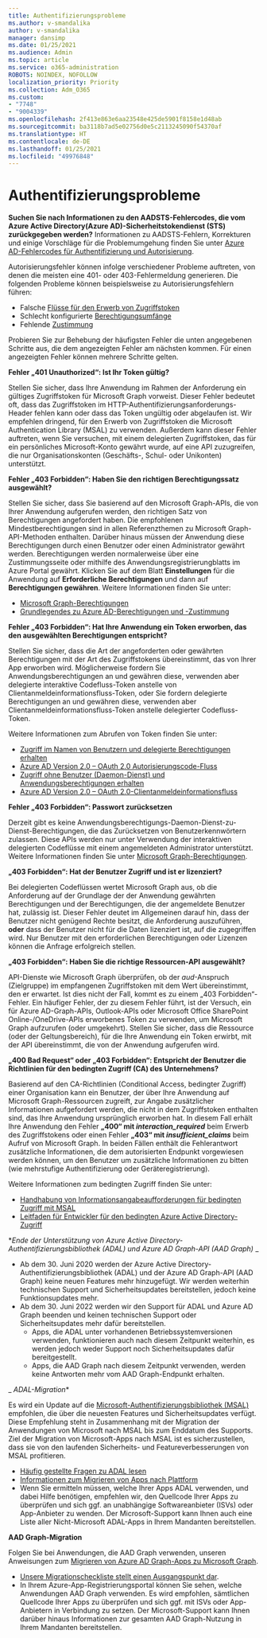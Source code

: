 ```yaml
---
title: Authentifizierungsprobleme
ms.author: v-smandalika
author: v-smandalika
manager: dansimp
ms.date: 01/25/2021
ms.audience: Admin
ms.topic: article
ms.service: o365-administration
ROBOTS: NOINDEX, NOFOLLOW
localization_priority: Priority
ms.collection: Adm_O365
ms.custom:
- "7748"
- "9004339"
ms.openlocfilehash: 2f413e863e6aa23548e425de5901f8158e1d48ab
ms.sourcegitcommit: ba3118b7ad5e02756d0e5c2113245090f54370af
ms.translationtype: HT
ms.contentlocale: de-DE
ms.lasthandoff: 01/25/2021
ms.locfileid: "49976848"
---
```

# <a name="authentication-issues"></a>Authentifizierungsprobleme

**Suchen Sie nach Informationen zu den AADSTS-Fehlercodes, die vom Azure Active Directory(Azure AD)-Sicherheitstokendienst (STS) zurückgegeben werden?** Informationen zu AADSTS-Fehlern, Korrekturen und einige Vorschläge für die Problemumgehung finden Sie unter [Azure AD-Fehlercodes für Authentifizierung und Autorisierung](https://docs.microsoft.com/azure/active-directory/develop/reference-aadsts-error-codes).

Autorisierungsfehler können infolge verschiedener Probleme auftreten, von denen die meisten eine 401- oder 403-Fehlermeldung generieren. Die folgenden Probleme können beispielsweise zu Autorisierungsfehlern führen:

- Falsche [Flüsse für den Erwerb von Zugriffstoken](https://docs.microsoft.com/azure/active-directory/develop/authentication-vs-authorization) 
- Schlecht konfigurierte [Berechtigungsumfänge](https://docs.microsoft.com/azure/active-directory/develop/v2-permissions-and-consent) 
- Fehlende [Zustimmung](https://docs.microsoft.com/azure/active-directory/develop/howto-convert-app-to-be-multi-tenant#understanding-user-and-admin-consent)

Probieren Sie zur Behebung der häufigsten Fehler die unten angegebenen Schritte aus, die dem angezeigten Fehler am nächsten kommen. Für einen angezeigten Fehler können mehrere Schritte gelten.

**Fehler „401 Unauthorized“: Ist Ihr Token gültig?**

Stellen Sie sicher, dass Ihre Anwendung im Rahmen der Anforderung ein gültiges Zugriffstoken für Microsoft Graph vorweist. Dieser Fehler bedeutet oft, dass das Zugriffstoken im HTTP-Authentifizierungsanforderungs-Header fehlen kann oder dass das Token ungültig oder abgelaufen ist. Wir empfehlen dringend, für den Erwerb von Zugriffstoken die Microsoft Authentication Library (MSAL) zu verwenden. Außerdem kann dieser Fehler auftreten, wenn Sie versuchen, mit einem delegierten Zugriffstoken, das für ein persönliches Microsoft-Konto gewährt wurde, auf eine API zuzugreifen, die nur Organisationskonten (Geschäfts-, Schul- oder Unikonten) unterstützt.

**Fehler „403 Forbidden“: Haben Sie den richtigen Berechtigungssatz ausgewählt?**

Stellen Sie sicher, dass Sie basierend auf den Microsoft Graph-APIs, die von Ihrer Anwendung aufgerufen werden, den richtigen Satz von Berechtigungen angefordert haben. Die empfohlenen Mindestberechtigungen sind in allen Referenzthemen zu Microsoft Graph-API-Methoden enthalten. Darüber hinaus müssen der Anwendung diese Berechtigungen durch einen Benutzer oder einen Administrator gewährt werden. Berechtigungen werden normalerweise über eine Zustimmungsseite oder mithilfe des Anwendungsregistrierungblatts im Azure Portal gewährt. Klicken Sie auf dem Blatt **Einstellungen** für die Anwendung auf **Erforderliche Berechtigungen** und dann auf **Berechtigungen gewähren**. Weitere Informationen finden Sie unter:

- [Microsoft Graph-Berechtigungen](https://docs.microsoft.com/graph/permissions-reference) 
- [Grundlegendes zu Azure AD-Berechtigungen und -Zustimmung](https://docs.microsoft.com/azure/active-directory/develop/v2-permissions-and-consent)

**Fehler „403 Forbidden“: Hat Ihre Anwendung ein Token erworben, das den ausgewählten Berechtigungen entspricht?**

Stellen Sie sicher, dass die Art der angeforderten oder gewährten Berechtigungen mit der Art des Zugriffstokens übereinstimmt, das von Ihrer App erworben wird. Möglicherweise fordern Sie Anwendungsberechtigungen an und gewähren diese, verwenden aber delegierte interaktive Codefluss-Token anstelle von Clientanmeldeinformationsfluss-Token, oder Sie fordern delegierte Berechtigungen an und gewähren diese, verwenden aber Clientanmeldeinformationsfluss-Token anstelle delegierter Codefluss-Token.

Weitere Informationen zum Abrufen von Token finden Sie unter:

- [Zugriff im Namen von Benutzern und delegierte Berechtigungen erhalten](https://docs.microsoft.com/graph/auth-v2-user) 
- [Azure AD Version 2.0 – OAuth 2.0 Autorisierungscode-Fluss](https://docs.microsoft.com/azure/active-directory/develop/v2-oauth2-auth-code-flow) 
- [Zugriff ohne Benutzer (Daemon-Dienst) und Anwendungsberechtigungen erhalten](https://docs.microsoft.com/graph/auth-v2-service) 
- [Azure AD Version 2.0 – OAuth 2.0-Clientanmeldeinformationsfluss](https://docs.microsoft.com/azure/active-directory/develop/v2-oauth2-client-creds-grant-flow)

**Fehler „403 Forbidden“: Passwort zurücksetzen**

Derzeit gibt es keine Anwendungsberechtigungs-Daemon-Dienst-zu-Dienst-Berechtigungen, die das Zurücksetzen von Benutzerkennwörtern zulassen. Diese APIs werden nur unter Verwendung der interaktiven delegierten Codeflüsse mit einem angemeldeten Administrator unterstützt. Weitere Informationen finden Sie unter [Microsoft Graph-Berechtigungen](https://docs.microsoft.com/graph/permissions-reference).

**„403 Forbidden“: Hat der Benutzer Zugriff und ist er lizenziert?**

Bei delegierten Codeflüssen wertet Microsoft Graph aus, ob die Anforderung auf der Grundlage der der Anwendung gewährten Berechtigungen und der Berechtigungen, die der angemeldete Benutzer hat, zulässig ist. Dieser Fehler deutet im Allgemeinen darauf hin, dass der Benutzer nicht genügend Rechte besitzt, die Anforderung auszuführen, **oder** dass der Benutzer nicht für die Daten lizenziert ist, auf die zugegriffen wird. Nur Benutzer mit den erforderlichen Berechtigungen oder Lizenzen können die Anfrage erfolgreich stellen.

**„403 Forbidden“: Haben Sie die richtige Ressourcen-API ausgewählt?**

API-Dienste wie Microsoft Graph überprüfen, ob der *aud*-Anspruch (Zielgruppe) im empfangenen Zugriffstoken mit dem Wert übereinstimmt, den er erwartet. Ist dies nicht der Fall, kommt es zu einem „403 Forbidden“-Fehler. Ein häufiger Fehler, der zu diesem Fehler führt, ist der Versuch, ein für Azure AD-Graph-APIs, Outlook-APIs oder Microsoft Office SharePoint Online-/OneDrive-APIs erworbenes Token zu verwenden, um Microsoft Graph aufzurufen (oder umgekehrt). Stellen Sie sicher, dass die Ressource (oder der Geltungsbereich), für die Ihre Anwendung ein Token erwirbt, mit der API übereinstimmt, die von der Anwendung aufgerufen wird.

**„400 Bad Request“ oder „403 Forbidden“: Entspricht der Benutzer die Richtlinien für den bedingten Zugriff (CA) des Unternehmens?**

Basierend auf den CA-Richtlinien (Conditional Access, bedingter Zugriff) einer Organisation kann ein Benutzer, der über Ihre Anwendung auf Microsoft Graph-Ressourcen zugreift, zur Angabe zusätzlicher Informationen aufgefordert werden, die nicht in dem Zugriffstoken enthalten sind, das Ihre Anwendung ursprünglich erworben hat. In diesem Fall erhält Ihre Anwendung den Fehler **„400“ mit *interaction_required*** beim Erwerb des Zugriffstokens oder einen Fehler **„403“ mit *insufficient_claims*** beim Aufruf von Microsoft Graph. In beiden Fällen enthält die Fehlerantwort zusätzliche Informationen, die dem autorisierten Endpunkt vorgewiesen werden können, um den Benutzer um zusätzliche Informationen zu bitten (wie mehrstufige Authentifizierung oder Geräteregistrierung).

Weitere Informationen zum bedingten Zugriff finden Sie unter:

- [Handhabung von Informationsangabeaufforderungen für bedingten Zugriff mit MSAL](https://docs.microsoft.com/azure/active-directory/develop/msal-error-handling-dotnet#conditional-access-and-claims-challenges) 
- [Leitfaden für Entwickler für den bedingten Azure Active Directory-Zugriff](https://docs.microsoft.com/azure/active-directory/develop/v2-conditional-access-dev-guide)

**_Ende der Unterstützung von Azure Active Directory-Authentifizierungsbibliothek (ADAL) und Azure AD Graph-API (AAD Graph)_* _

- Ab dem 30. Juni 2020 werden der Azure Active Directory-Authentifizierungsbibliothek (ADAL) und der Azure AD Graph-API (AAD Graph) keine neuen Features mehr hinzugefügt. Wir werden weiterhin technischen Support und Sicherheitsupdates bereitstellen, jedoch keine Funktionsupdates mehr.
- Ab dem 30. Juni 2022 werden wir den Support für ADAL und Azure AD Graph beenden und keinen technischen Support oder Sicherheitsupdates mehr dafür bereitstellen.
    - Apps, die ADAL unter vorhandenen Betriebssystemversionen verwenden, funktionieren auch nach diesem Zeitpunkt weiterhin, es werden jedoch weder Support noch Sicherheitsupdates dafür bereitgestellt.
    - Apps, die AAD Graph nach diesem Zeitpunkt verwenden, werden keine Antworten mehr vom AAD Graph-Endpunkt erhalten.

_ *ADAL-Migration**

Es wird ein Update auf die [Microsoft-Authentifizierungsbibliothek (MSAL)](https://docs.microsoft.com/azure/active-directory/develop/v2-overview) empfohlen, die über die neuesten Features und Sicherheitsupdates verfügt. Diese Empfehlung steht in Zusammenhang mit der Migration der Anwendungen von Microsoft nach MSAL bis zum Enddatum des Supports. Ziel der Migration von Microsoft-Apps nach MSAL ist es sicherzustellen, dass sie von den laufenden Sicherheits- und Featureverbesserungen von MSAL profitieren.

- [Häufig gestellte Fragen zu ADAL lesen](https://docs.microsoft.com/azure/active-directory/develop/msal-migration#frequently-asked-questions-faq) 
- [Informationen zum Migrieren von Apps nach Plattform](https://docs.microsoft.com/azure/active-directory/develop/msal-migration#frequently-asked-questions-faq) 
- Wenn Sie ermitteln müssen, welche Ihrer Apps ADAL verwenden, und dabei Hilfe benötigen, empfehlen wir, den Quellcode Ihrer Apps zu überprüfen und sich ggf. an unabhängige Softwareanbieter (ISVs) oder App-Anbieter zu wenden. Der Microsoft-Support kann Ihnen auch eine Liste aller Nicht-Microsoft ADAL-Apps in Ihrem Mandanten bereitstellen.

**AAD Graph-Migration**

Folgen Sie bei Anwendungen, die AAD Graph verwenden, unseren Anweisungen zum [Migrieren von Azure AD Graph-Apps zu Microsoft Graph](https://docs.microsoft.com/graph/migrate-azure-ad-graph-planning-checklist?view=graph-rest-1.0&preserve-view=true).

- [Unsere Migrationscheckliste stellt einen Ausgangspunkt dar](https://docs.microsoft.com/graph/migrate-azure-ad-graph-planning-checklist). 
- In Ihrem Azure-App-Registrierungsportal können Sie sehen, welche Anwendungen AAD Graph verwenden. Es wird empfohlen, sämtlichen Quellcode Ihrer Apps zu überprüfen und sich ggf. mit ISVs oder App-Anbietern in Verbindung zu setzen. Der Microsoft-Support kann Ihnen darüber hinaus Informationen zur gesamten AAD Graph-Nutzung in Ihrem Mandanten bereitstellen.

 










